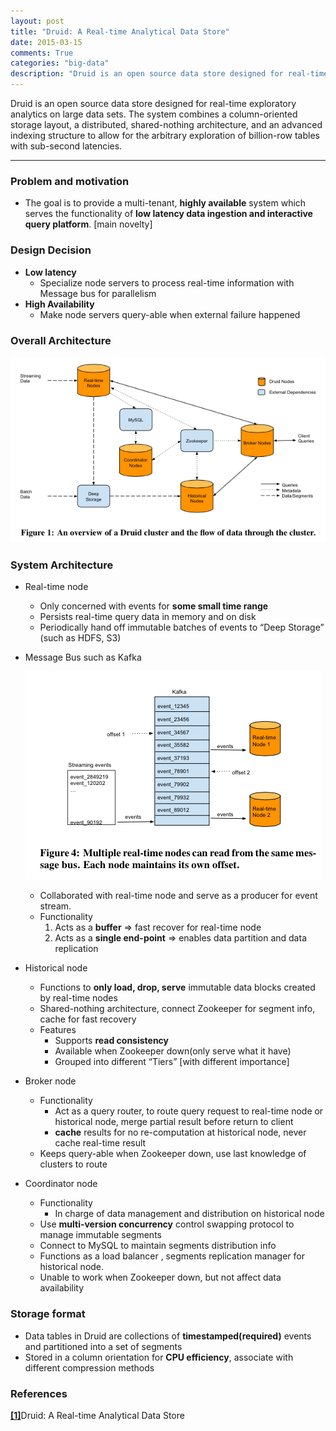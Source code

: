 ```yaml
---
layout: post
title: "Druid: A Real-time Analytical Data Store"
date: 2015-03-15
comments: True
categories: "big-data"
description: "Druid is an open source data store designed for real-time exploratory analytics on large data sets. The system combines a column-oriented storage layout, a distributed, shared-nothing architecture, and an advanced indexing structure to allow for the arbitrary exploration of billion-row tables with sub-second latencies."
---
```


Druid is an open source data store designed for real-time exploratory analytics on large data sets. The system combines a column-oriented storage layout, a distributed, shared-nothing architecture, and an advanced indexing structure to allow for the arbitrary exploration of billion-row tables with sub-second latencies.

<!--more-->

<hr class="soft"/>

### Problem and motivation

* The goal is to provide a multi-tenant, __highly available__ system which serves the functionality of __low latency data ingestion and interactive query platform__. [main novelty]

### Design Decision

* __Low latency__
  * Specialize node servers to process real-time information with Message bus for parallelism  
* __High Availability__
  * Make node servers query-able when external failure happened

### Overall Architecture
  ![alt text](/images/posts/2015-03-15-druid-1.png)

### System Architecture

* Real-time node
  * Only concerned with events for __some small time range__
  * Persists real-time query data in memory and on disk
  * Periodically hand off immutable batches of events to “Deep Storage” (such as HDFS, S3)

* Message Bus such as Kafka

  ![alt text](/images/posts/2015-03-15-druid-2.png)

  * Collaborated with real-time node and serve as a producer for event stream.
  * Functionality
    1. Acts as a __buffer__ => fast recover for real-time node
    2. Acts as a __single end-point__ => enables data partition and data replication

* Historical node
  * Functions to __only load, drop, serve__ immutable data blocks created by real-time nodes
  * Shared-nothing architecture, connect Zookeeper for segment info, cache for fast recovery
  * Features
    * Supports __read consistency__
    * Available when Zookeeper down(only serve what it have)
    * Grouped into different “Tiers” [with different importance]

* Broker node
  * Functionality
    * Act as a query router, to route query request to real-time node or historical node, merge partial result before return to client
    * __cache__ results for no re-computation at historical node, never cache real-time result
  * Keeps query-able when Zookeeper down, use last knowledge of clusters to route

* Coordinator node
  * Functionality
    * In charge of data management and distribution on historical node
  * Use __multi-version concurrency__ control swapping protocol to manage immutable segments
  * Connect to MySQL to maintain segments distribution info
  * Functions as a load balancer , segments replication manager for historical node.
  * Unable to work when Zookeeper down, but not affect data availability

### Storage format

* Data tables in Druid are collections of __timestamped(required)__ events and partitioned into a set of segments
* Stored in a column orientation for __CPU efficiency__, associate with different compression methods

### References

[**[1]**](http://static.druid.io/docs/druid.pdf)Druid: A Real-time Analytical Data Store
